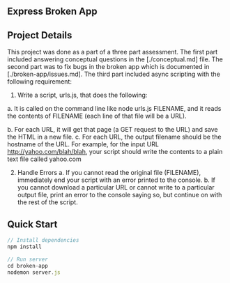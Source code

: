 ## Express Broken App


## Project Details

This project was done as a part of a three part assessment. The first part included answering conceptual questions in the [./conceptual.md] file. The second part was to fix bugs in the broken app which is documented in [./broken-app/issues.md]. The third part included async scripting with the following requirement:

1. Write a script, urls.js, that does the following:

a. It is called on the command line like node urls.js FILENAME, and it reads the contents of FILENAME (each line of that file will be a URL).

b. For each URL, it will get that page (a GET request to the URL) and save the HTML in a new file.
c. For each URL, the output filename should be the hostname of the URL. For example, for the input URL http://yahoo.com/blah/blah, your script should write the contents to a plain text file called yahoo.com

2. Handle Errors
a. If you cannot read the original file (FILENAME), immediately end your script with an error printed to the console.
b. If you cannot download a particular URL or cannot write to a particular output file, print an error to the console saying so, but continue on with the rest of the script.

## Quick Start
```javascript
// Install dependencies
npm install

// Run server
cd broken-app
nodemon server.js

```
